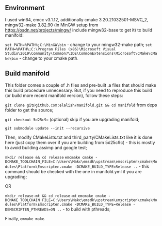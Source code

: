 ## Environment

I used win64, emcc v3.1.12, additionally cmake 3.20.21032501-MSVC_2, mingw32-make 3.82.90 (in MinGW setup from https://osdn.net/projects/mingw/ include mingw32-base to get it) to build manifold:

`set PATH=%PATH%;C:\MinGW\bin` - change to your mingw32-make path;
`set PATH=%PATH%;C:\Program Files (x86)\Microsoft Visual Studio\2019\Community\Common7\IDE\CommonExtensions\Microsoft\CMake\CMake\bin` - change to your cmake path.


## Build manifold

This folder comes a couple of .h files and pre-built .a files that should make this build procedure unnecessary. But, if you need to reproduce this build (or build more recent manifold version), follow these steps:

`git clone git@github.com:elalish/manifold.git && cd manifold` from deps folder to get the source;

`git checkout 5d25c9c` (optional) skip if you are upgrading manifold;

`git submodule update --init --recursive`

Then, modify CMakeLists.txt and third_party/CMakeLists.txt like it is done here (just copy them over if you are building from 5d25c9c) - this is mostly to avoid building assimp and google test;

`mkdir release && cd release`
`emcmake cmake -DCMAKE_TOOLCHAIN_FILE=C:\Users\Makc\emsdk\upstream\emscripten\cmake\Modules\Platform\Emscripten.cmake -DCMAKE_BUILD_TYPE=Release ..` - this command should be checked with the one in manifold.yml if you are upgrading;

OR

`mkdir release-mt && cd release-mt`
`emcmake cmake -DCMAKE_TOOLCHAIN_FILE=C:\Users\Makc\emsdk\upstream\emscripten\cmake\Modules\Platform\Emscripten.cmake -DCMAKE_BUILD_TYPE=Release -DEMSCRIPTEN_PTHREADS=ON ..` - to build with pthreads;

Finally, `emmake make`.
